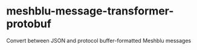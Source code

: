 # meshblu-message-transformer-protobuf
Convert between JSON and protocol buffer-formatted Meshblu messages

